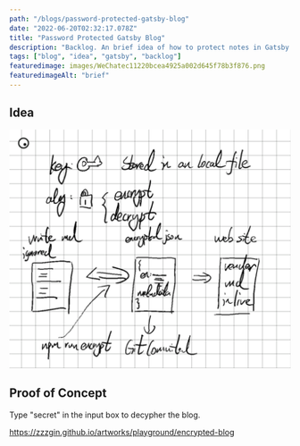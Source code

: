 ```yaml
---
path: "/blogs/password-protected-gatsby-blog"
date: "2022-06-20T02:32:17.078Z"
title: "Password Protected Gatsby Blog"
description: "Backlog. An brief idea of how to protect notes in Gatsby. More details are needed to be added."
tags: ["blog", "idea", "gatsby", "backlog"]
featuredimage: images/WeChatec11220bcea4925a002d645f78b3f876.png
featuredimageAlt: "brief"
---
```


## Idea
![idea](images/WeChatec11220bcea4925a002d645f78b3f876.png)

## Proof of Concept
Type "secret" in the input box to decypher the blog.

https://zzzgin.github.io/artworks/playground/encrypted-blog
